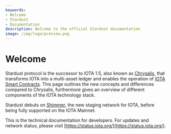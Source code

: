 ```yaml
---
keywords:
- Welcome
- Stardust
- Documentation
description: Welcome to the official Stardust documentation
image: /img/logo/preview.png
---
```


# Welcome

Stardust protocol is the successor to IOTA 1.5, also known as [Chrysalis](https://wiki.iota.org/chrysalis-docs/welcome), that transforms IOTA into a multi-asset ledger and enables the operation of [IOTA Smart Contracts](https://wiki.iota.org/smart-contracts/overview). This page outlines the new concepts
and differences compared to Chrysalis, furthermore gives an overview of different components of the IOTA technology stack.

Stardust debuts on [Shimmer](https://shimmer.network/), the new staging network for IOTA, before being fully supported on the IOTA Mainnet.

This is the technical documentation for developers. For updates and network status, please visit [https://status.iota.org/](https://status.iota.org/). 

